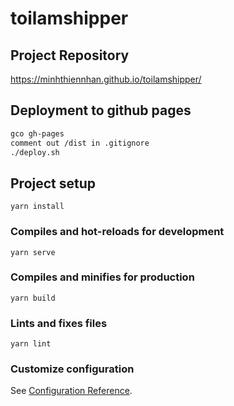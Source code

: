 # toilamshipper

## Project Repository

https://minhthiennhan.github.io/toilamshipper/


## Deployment to github pages

```bash
gco gh-pages
comment out /dist in .gitignore
./deploy.sh
```

## Project setup
```
yarn install
```

### Compiles and hot-reloads for development
```
yarn serve
```

### Compiles and minifies for production
```
yarn build
```

### Lints and fixes files
```
yarn lint
```

### Customize configuration
See [Configuration Reference](https://cli.vuejs.org/config/).
